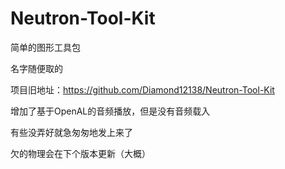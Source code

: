 # Neutron-Tool-Kit

简单的图形工具包

名字随便取的

项目旧地址：https://github.com/Diamond12138/Neutron-Tool-Kit

增加了基于OpenAL的音频播放，但是没有音频载入

有些没弄好就急匆匆地发上来了

欠的物理会在下个版本更新（大概）

